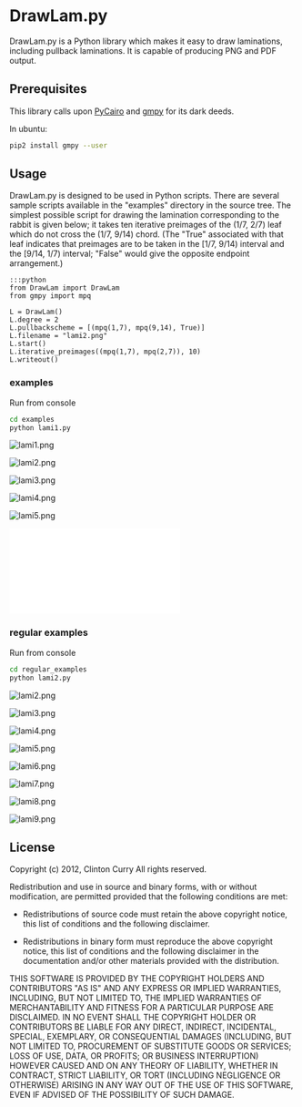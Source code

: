 # DrawLam.py

DrawLam.py is a Python library which makes it easy to draw
laminations, including pullback laminations.  It is capable of
producing PNG and PDF output.

## Prerequisites

This library calls upon [PyCairo][1] and [gmpy][2] for its dark deeds.



In ubuntu:

```bash
pip2 install gmpy --user
```

## Usage

DrawLam.py is designed to be used in Python scripts.  There are
several sample scripts available in the "examples" directory in the
source tree.  The simplest possible script for drawing the lamination
corresponding to the rabbit is given below; it takes ten iterative
preimages of the (1/7, 2/7) leaf which do not cross the (1/7, 9/14)
chord.  (The "True" associated with that leaf indicates that preimages
are to be taken in the [1/7, 9/14) interval and the [9/14, 1/7)
interval; "False" would give the opposite endpoint arrangement.)

    :::python
    from DrawLam import DrawLam
    from gmpy import mpq

    L = DrawLam()
    L.degree = 2
    L.pullbackscheme = [(mpq(1,7), mpq(9,14), True)]
    L.filename = "lami2.png"
    L.start()
    L.iterative_preimages((mpq(1,7), mpq(2,7)), 10)
    L.writeout()
    
### examples    

Run from console 

```bash
cd examples 
python lami1.py
```
    
![lami1.png](examples/lami1.png)      

![lami2.png](examples/lami2.png)  

![lami3.png](examples/lami3.png)  


![lami4.png](examples/lami4.png)  

![lami5.png](examples/lami5.png)  

![qml.png](examples/qml.pdf)  




### regular examples

Run from console 

```bash
cd regular_examples 
python lami2.py
```


![lami2.png](regular_examples/lami2.png)  

![lami3.png](regular_examples/lami3.png)  


![lami4.png](regular_examples/lami4.png)  

![lami5.png](regular_examples/lami5.png)  

![lami6.png](regular_examples/lami6.png)  

![lami7.png](regular_examples/lami7.png)  

![lami8.png](regular_examples/lami8.png)  

![lami9.png](regular_examples/lami9.png)  

## License

Copyright (c) 2012, Clinton Curry
All rights reserved.

Redistribution and use in source and binary forms, with or without
modification, are permitted provided that the following conditions are
met:

* Redistributions of source code must retain the above copyright
  notice, this list of conditions and the following disclaimer.

* Redistributions in binary form must reproduce the above copyright
  notice, this list of conditions and the following disclaimer in the
  documentation and/or other materials provided with the distribution.

THIS SOFTWARE IS PROVIDED BY THE COPYRIGHT HOLDERS AND CONTRIBUTORS
"AS IS" AND ANY EXPRESS OR IMPLIED WARRANTIES, INCLUDING, BUT NOT
LIMITED TO, THE IMPLIED WARRANTIES OF MERCHANTABILITY AND FITNESS FOR
A PARTICULAR PURPOSE ARE DISCLAIMED. IN NO EVENT SHALL THE COPYRIGHT
HOLDER OR CONTRIBUTORS BE LIABLE FOR ANY DIRECT, INDIRECT, INCIDENTAL,
SPECIAL, EXEMPLARY, OR CONSEQUENTIAL DAMAGES (INCLUDING, BUT NOT
LIMITED TO, PROCUREMENT OF SUBSTITUTE GOODS OR SERVICES; LOSS OF USE,
DATA, OR PROFITS; OR BUSINESS INTERRUPTION) HOWEVER CAUSED AND ON ANY
THEORY OF LIABILITY, WHETHER IN CONTRACT, STRICT LIABILITY, OR TORT
(INCLUDING NEGLIGENCE OR OTHERWISE) ARISING IN ANY WAY OUT OF THE USE
OF THIS SOFTWARE, EVEN IF ADVISED OF THE POSSIBILITY OF SUCH DAMAGE.

[1]: http://cairographics.org/pycairo/
[2]: http://code.google.com/p/gmpy/
